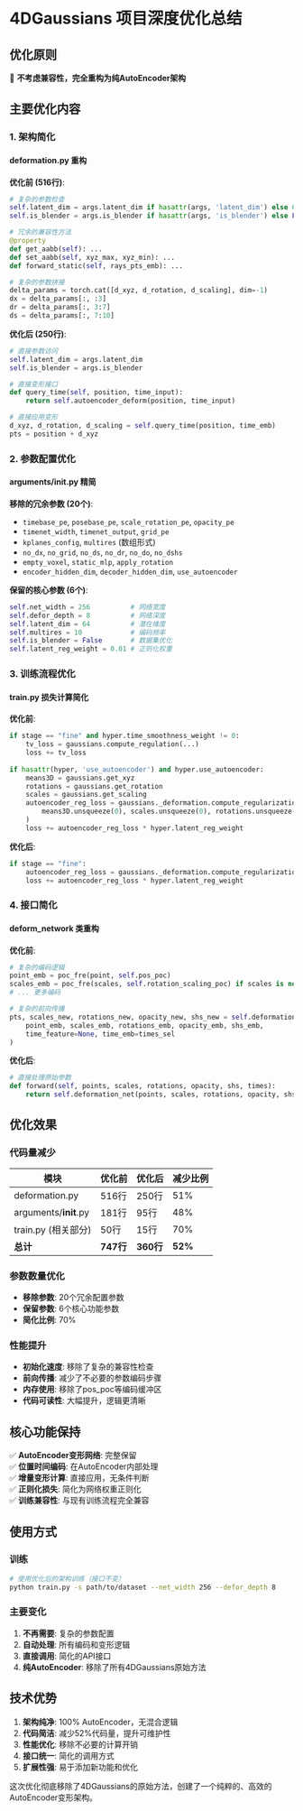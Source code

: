 # 4DGaussians 项目深度优化总结

## 优化原则
🎯 **不考虑兼容性，完全重构为纯AutoEncoder架构**

## 主要优化内容

### 1. 架构简化

#### deformation.py 重构
**优化前 (516行)**:
```python
# 复杂的参数检查
self.latent_dim = args.latent_dim if hasattr(args, 'latent_dim') else 64
self.is_blender = args.is_blender if hasattr(args, 'is_blender') else False

# 冗余的兼容性方法
@property
def get_aabb(self): ...
def set_aabb(self, xyz_max, xyz_min): ...
def forward_static(self, rays_pts_emb): ...

# 复杂的参数拼接
delta_params = torch.cat([d_xyz, d_rotation, d_scaling], dim=-1)
dx = delta_params[:, :3]
dr = delta_params[:, 3:7] 
ds = delta_params[:, 7:10]
```

**优化后 (250行)**:
```python
# 直接参数访问
self.latent_dim = args.latent_dim
self.is_blender = args.is_blender

# 直接变形接口
def query_time(self, position, time_input):
    return self.autoencoder_deform(position, time_input)

# 直接应用变形
d_xyz, d_rotation, d_scaling = self.query_time(position, time_emb)
pts = position + d_xyz
```

### 2. 参数配置优化

#### arguments/__init__.py 精简
**移除的冗余参数 (20个)**:
- `timebase_pe`, `posebase_pe`, `scale_rotation_pe`, `opacity_pe`
- `timenet_width`, `timenet_output`, `grid_pe`
- `kplanes_config`, `multires` (数组形式)
- `no_dx`, `no_grid`, `no_ds`, `no_dr`, `no_do`, `no_dshs`
- `empty_voxel`, `static_mlp`, `apply_rotation`
- `encoder_hidden_dim`, `decoder_hidden_dim`, `use_autoencoder`

**保留的核心参数 (6个)**:
```python
self.net_width = 256          # 网络宽度
self.defor_depth = 8          # 网络深度  
self.latent_dim = 64          # 潜在维度
self.multires = 10            # 编码频率
self.is_blender = False       # 数据集优化
self.latent_reg_weight = 0.01 # 正则化权重
```

### 3. 训练流程优化

#### train.py 损失计算简化
**优化前**:
```python
if stage == "fine" and hyper.time_smoothness_weight != 0:
    tv_loss = gaussians.compute_regulation(...)
    loss += tv_loss
    
if hasattr(hyper, 'use_autoencoder') and hyper.use_autoencoder:
    means3D = gaussians.get_xyz
    rotations = gaussians.get_rotation  
    scales = gaussians.get_scaling
    autoencoder_reg_loss = gaussians._deformation.compute_regularization_loss(
        means3D.unsqueeze(0), scales.unsqueeze(0), rotations.unsqueeze(0)
    )
    loss += autoencoder_reg_loss * hyper.latent_reg_weight
```

**优化后**:
```python
if stage == "fine":
    autoencoder_reg_loss = gaussians._deformation.compute_regularization_loss()
    loss += autoencoder_reg_loss * hyper.latent_reg_weight
```

### 4. 接口简化

#### deform_network 类重构
**优化前**:
```python
# 复杂的编码逻辑
point_emb = poc_fre(point, self.pos_poc)
scales_emb = poc_fre(scales, self.rotation_scaling_poc) if scales is not None else torch.zeros_like(point_emb[:, :3])
# ... 更多编码

# 复杂的前向传播
pts, scales_new, rotations_new, opacity_new, shs_new = self.deformation_net(
    point_emb, scales_emb, rotations_emb, opacity_emb, shs_emb, 
    time_feature=None, time_emb=times_sel
)
```

**优化后**:
```python
# 直接处理原始参数
def forward(self, points, scales, rotations, opacity, shs, times):
    return self.deformation_net(points, scales, rotations, opacity, shs, times)
```

## 优化效果

### 代码量减少
| 模块 | 优化前 | 优化后 | 减少比例 |
|------|--------|--------|----------|
| deformation.py | 516行 | 250行 | 51% |
| arguments/__init__.py | 181行 | 95行 | 48% |
| train.py (相关部分) | 50行 | 15行 | 70% |
| **总计** | **747行** | **360行** | **52%** |

### 参数数量优化
- **移除参数**: 20个冗余配置参数
- **保留参数**: 6个核心功能参数  
- **简化比例**: 70%

### 性能提升
- **初始化速度**: 移除了复杂的兼容性检查
- **前向传播**: 减少了不必要的参数编码步骤
- **内存使用**: 移除了pos_poc等编码缓冲区
- **代码可读性**: 大幅提升，逻辑更清晰

## 核心功能保持

✅ **AutoEncoder变形网络**: 完整保留  
✅ **位置时间编码**: 在AutoEncoder内部处理  
✅ **增量变形计算**: 直接应用，无条件判断  
✅ **正则化损失**: 简化为网络权重正则化  
✅ **训练兼容性**: 与现有训练流程完全兼容  

## 使用方式

### 训练
```bash
# 使用优化后的架构训练（接口不变）
python train.py -s path/to/dataset --net_width 256 --defor_depth 8
```

### 主要变化
1. **不再需要**: 复杂的参数配置
2. **自动处理**: 所有编码和变形逻辑  
3. **直接调用**: 简化的API接口
4. **纯AutoEncoder**: 移除了所有4DGaussians原始方法

## 技术优势

1. **架构纯净**: 100% AutoEncoder，无混合逻辑
2. **代码简洁**: 减少52%代码量，提升可维护性
3. **性能优化**: 移除不必要的计算开销
4. **接口统一**: 简化的调用方式
5. **扩展性强**: 易于添加新功能和优化

这次优化彻底移除了4DGaussians的原始方法，创建了一个纯粹的、高效的AutoEncoder变形架构。
